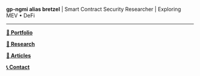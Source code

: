 **gp-ngmi alias bretzel** | Smart Contract Security Researcher | Exploring MEV • DeFi

------



 **[👻 Portfolio](https://bretzel.blog/portfolio)**
 
 **[🔬 Research](https://bretzel.blog/research)**
 
 **[📝 Articles](https://bretzel.blog/articles)**
 
 **[📞 Contact](https://bretzel.blog)**
